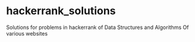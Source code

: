# hackerrank_solutions
Solutions for problems in hackerrank of Data Structures and Algorithms
Of various websites
